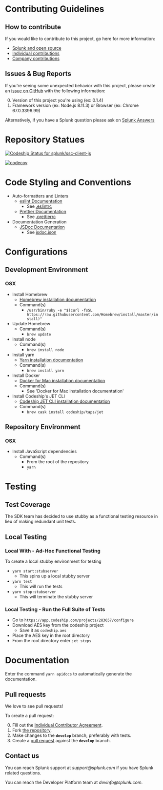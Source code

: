 # Contributing Guidelines

## How to contribute

If you would like to contribute to this project, go here for more information:

* [Splunk and open source][contributions]
* [Individual contributions][indivcontrib]
* [Company contributions][companycontrib]

## Issues & Bug Reports

If you're seeing some unexpected behavior with this project, please create an [issue on GitHub][issues] with the following information:

0. Version of this project you're using (ex: 0.1.4)
0. Framework version (ex: Node.js 8.11.3) or Browser (ex: Chrome 67.0.3396.99)

Alternatively, if you have a Splunk question please ask on [Splunk Answers][answers]


# Repository Statues
[![Codeship Status for splunk/ssc-client-js](https://app.codeship.com/projects/efc247e0-15d9-0136-51cc-4ecad654e338/status?branch=develop)](https://app.codeship.com/projects/283657)

[![codecov](https://codecov.io/gh/splunk/ssc-client-js/branch/develop/graph/badge.svg?token=R5kexVYymt)](https://codecov.io/gh/splunk/ssc-client-js)

# Code Styling and Conventions
- Auto-formatters and Linters
    - [eslint Documentation](https://eslint.org/)
        - See [.eslintrc](.eslintrc.js)
    - [Prettier Documentation](https://prettier.io/)
        - See [.prettierrc](.prettierrc)
- Documentation Generation
    - [JSDoc Documentation](http://usejsdoc.org/)
        - See [jsdoc.json](jsdoc.json)

# Configurations
## Development Environment
### OSX
- Install Homebrew
    - [Homebrew installation documentation](https://brew.sh/)
    - Command(s)
        - `/usr/bin/ruby -e "$(curl -fsSL https://raw.githubusercontent.com/Homebrew/install/master/install)"`
- Update Homebrew
    - Command(s)
        - `brew update`
- Install node
    - Command(s)
        - `brew install node`
- Install yarn
    - [Yarn installation documentation](https://yarnpkg.com/lang/en/docs/install/)
    - Command(s)
        - `brew install yarn`
- Install Docker
    - [Docker for Mac installation documentation](https://docs.docker.com/docker-for-mac/install/)
    - Command(s)
        - See 'Docker for Mac installation documentation'
- Install Codeship's JET CLI
    - [Codeship JET CLI installation documentation](https://documentation.codeship.com/pro/jet-cli/installation/)
    - Command(s)
        - `brew cask install codeship/taps/jet`

## Repository Environment
### OSX
- Install JavaScript dependencies
    - Command(s)
        - From the root of the repository
        - `yarn`

# Testing
## Test Coverage
The SDK team has decided to use stubby as a functional testing resource in lieu of making redundant unit tests.

## Local Testing
### Local With - Ad-Hoc Functional Testing
To create a local stubby environment for testing

- `yarn start:stubserver`
    - This spins up a local stubby server
- `yarn test`
    - This will run the tests
- `yarn stop:stubserver`
    - This will terminate the stubby server

### Local Testing - Run the Full Suite of Tests

- Go to `https://app.codeship.com/projects/283657/configure`
- Download AES key from the codeship project 
    - Save it as `codeship.aes`
- Place the AES key in the root directory
- From the root directory enter `jet steps`

# Documentation
Enter the command `yarn apidocs` to automatically generate the documentation.


## Pull requests

We love to see pull requests!

To create a pull request:

0. Fill out the [Individual Contributor Agreement][indivcontrib].
0. Fork [the repository][repo].
0. Make changes to the **`develop`** branch, preferably with tests.
0. Create a [pull request][pulls] against the **`develop`** branch.

## Contact us

You can reach Splunk support at _support@splunk.com_ if you have Splunk related questions.

You can reach the Developer Platform team at _devinfo@splunk.com_.

[contributions]:            http://dev.splunk.com/view/opensource/SP-CAAAEDM
[indivcontrib]:             http://dev.splunk.com/goto/individualcontributions
[companycontrib]:           http://dev.splunk.com/view/companycontributions/SP-CAAAEDR
[answers]:                  http://answers.splunk.com/
[repo]:                     https://github.com/splunk/ssc-client-js
[issues]:                   https://github.com/splunk/ssc-client-js/issues
[pulls]:                    https://github.com/splunk/ssc-client-js/pulls
